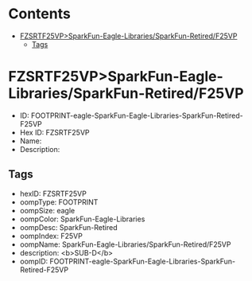 



Contents
========

* [FZSRTF25VP>SparkFun-Eagle-Libraries/SparkFun-Retired/F25VP](#fzsrtf25vpsparkfun-eagle-librariessparkfun-retiredf25vp)
	* [Tags](#tags)

# FZSRTF25VP>SparkFun-Eagle-Libraries/SparkFun-Retired/F25VP

- ID: FOOTPRINT-eagle-SparkFun-Eagle-Libraries-SparkFun-Retired-F25VP
- Hex ID: FZSRTF25VP
- Name: 
- Description: 

## Tags

- hexID: FZSRTF25VP
- oompType: FOOTPRINT
- oompSize: eagle
- oompColor: SparkFun-Eagle-Libraries
- oompDesc: SparkFun-Retired
- oompIndex: F25VP
- oompName: SparkFun-Eagle-Libraries/SparkFun-Retired/F25VP
- description: &lt;b&gt;SUB-D&lt;/b&gt;
- oompID: FOOTPRINT-eagle-SparkFun-Eagle-Libraries-SparkFun-Retired-F25VP
